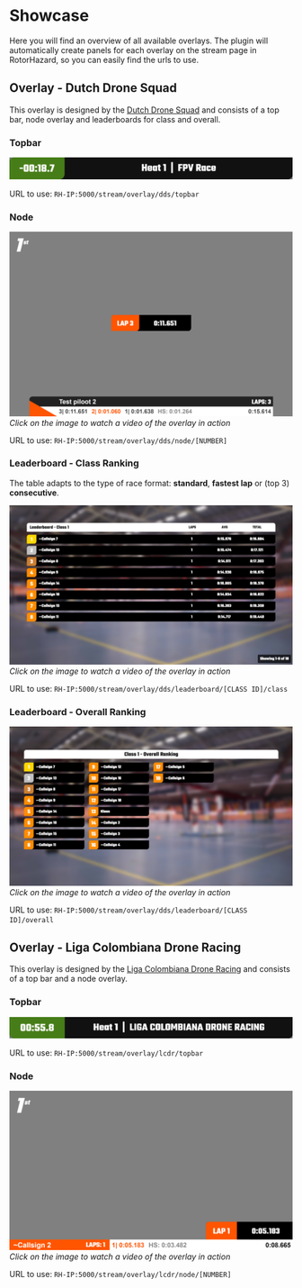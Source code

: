 # Showcase

Here you will find an overview of all available overlays. The plugin will automatically create panels for each overlay on the stream page in RotorHazard, so you can easily find the urls to use.

## Overlay - Dutch Drone Squad

This overlay is designed by the [Dutch Drone Squad](https://dutchdronesquad.nl) and consists of a top bar, node overlay and leaderboards for class and overall.

### Topbar

![alt Screenshot of topbar](https://raw.githubusercontent.com/dutchdronesquad/rh-stream-overlays/main/assets/overlays/topbar-dds.png)

URL to use: `RH-IP:5000/stream/overlay/dds/topbar`

### Node

[![Watch the video](https://raw.githubusercontent.com/dutchdronesquad/rh-stream-overlays/main/assets/overlays/node-dds.png)](https://www.youtube.com/watch?v=ZpV0veJErvE)
_Click on the image to watch a video of the overlay in action_

URL to use: `RH-IP:5000/stream/overlay/dds/node/[NUMBER]`

### Leaderboard - Class Ranking

The table adapts to the type of race format: **standard**, **fastest lap** or (top 3) **consecutive**.

[![Watch the video](https://raw.githubusercontent.com/dutchdronesquad/rh-stream-overlays/main/assets/overlays/ranking_class-dds.png)](https://youtu.be/xqIuBfLjtJE)
_Click on the image to watch a video of the overlay in action_

URL to use: `RH-IP:5000/stream/overlay/dds/leaderboard/[CLASS ID]/class`

### Leaderboard - Overall Ranking

[![Watch the video](https://raw.githubusercontent.com/dutchdronesquad/rh-stream-overlays/main/assets/overlays/ranking_overall-dds.png)](https://youtu.be/kTtoHACqsg0)
_Click on the image to watch a video of the overlay in action_

URL to use: `RH-IP:5000/stream/overlay/dds/leaderboard/[CLASS ID]/overall`

## Overlay - Liga Colombiana Drone Racing

This overlay is designed by the [Liga Colombiana Drone Racing](https://ligacolombianadroneracing.com) and consists of a top bar and a node overlay.

### Topbar

![alt Screenshot of topbar](https://raw.githubusercontent.com/dutchdronesquad/rh-stream-overlays/main/assets/overlays/topbar-lcdr.png)

URL to use: `RH-IP:5000/stream/overlay/lcdr/topbar`

### Node

[![Watch the video](https://raw.githubusercontent.com/dutchdronesquad/rh-stream-overlays/main/assets/overlays/node-lcdr.png)](https://www.youtube.com/watch?v=i46IejMjN_Q)
_Click on the image to watch a video of the overlay in action_

URL to use: `RH-IP:5000/stream/overlay/lcdr/node/[NUMBER]`
